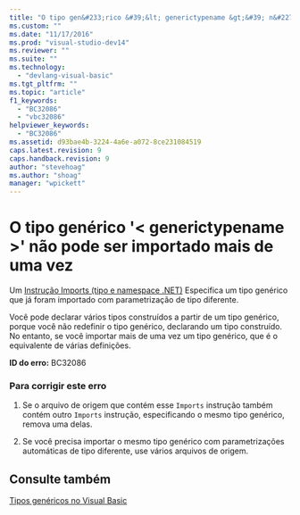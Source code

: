 ```yaml
---
title: "O tipo gen&#233;rico &#39;&lt; generictypename &gt;&#39; n&#227;o pode ser importado mais de uma vez | Microsoft Docs"
ms.custom: ""
ms.date: "11/17/2016"
ms.prod: "visual-studio-dev14"
ms.reviewer: ""
ms.suite: ""
ms.technology: 
  - "devlang-visual-basic"
ms.tgt_pltfrm: ""
ms.topic: "article"
f1_keywords: 
  - "BC32086"
  - "vbc32086"
helpviewer_keywords: 
  - "BC32086"
ms.assetid: d93bae4b-3224-4a6e-a072-8ce231084519
caps.latest.revision: 9
caps.handback.revision: 9
author: "stevehoag"
ms.author: "shoag"
manager: "wpickett"
---
```

# O tipo gen&#233;rico &#39;&lt; generictypename &gt;&#39; n&#227;o pode ser importado mais de uma vez
Um [Instrução Imports \(tipo e namespace .NET\)](/dotnet/visual-basic/language-reference/statements/imports-statement-net-namespace-and-type) Especifica um tipo genérico que já foram importado com parametrização de tipo diferente.  
  
 Você pode declarar vários tipos construídos a partir de um tipo genérico, porque você não redefinir o tipo genérico, declarando um tipo construído. No entanto, se você importar mais de uma vez um tipo genérico, que é o equivalente de várias definições.  
  
 **ID do erro:** BC32086  
  
### Para corrigir este erro  
  
1.  Se o arquivo de origem que contém esse `Imports` instrução também contém outro `Imports` instrução, especificando o mesmo tipo genérico, remova uma delas.  
  
2.  Se você precisa importar o mesmo tipo genérico com parametrizações automáticas de tipo diferente, use vários arquivos de origem.  
  
## Consulte também  
 [Tipos genéricos no Visual Basic](/dotnet/visual-basic/programming-guide/language-features/data-types/generic-types)